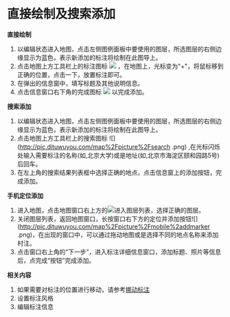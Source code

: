 # 直接绘制及搜索添加
**直接绘制**
1. 以编辑状态进入地图，点击左侧图例面板中要使用的图层，所选图层的右侧边缘显示为蓝色，表示新添加的标注将绘制在此图导上。
2. 点击地图上方工具栏上的标注图标 ![](http://pic.dituwuyou.com/map%2Fpicture%2Faddmarker.png) ，在地图上，光标变为"+"，将鼠标移到正确的位置，点击一下，放置标注即可。
3. 在弹出的信息窗中，填写标题及其他说明信息。
4. 点击信息窗口右下角的完成图标 ![](http://pic.dituwuyou.com/map%2Fpicture%2Faddmarker.png) 以完成添加。


**搜索添加**
1. 以编辑状态进入地图，点击左侧图例面板中要使用的图层，所选图层的右侧边缘显示为蓝色，表示新添加的标注将绘制在此图导上。
2. 点击地图上方工具栏上的搜索图标 ![](http://pic.dituwuyou.com/map%2Fpicture%2Fsearch .png) ,在光标闪烁处输入需要标注的名称(如,北京大学)或是地址(如,北京市海淀区颐和园路5号)后回车。
3. 在左上角的搜索结果列表框中选择正确的地点，点击信息窗上的添加按钮，完成添加。

**手机定位添加**
1. 进入地图，点击地图窗口右上方的![](http://pic.dituwuyou.com/map%2Fpicture%2Fmobile%2Flayers.png)进入图层列表，选择正确的图层。
2. 关闭图层列表，返回地图窗口，长按窗口右下方的定位并添加按钮![](http://pic.dituwuyou.com/map%2Fpicture%2Fmobile%2addmarker .png)，在出现的窗口中，可以通过拖动地图或是选择不同的地点名称来添加村注。
3. 点击窗口右上角的“下一步”，进入标注详细信息窗口，添加标题、照片等信息后，点完成“按钮”完成添加。

**相关内容**
1.  如果需要对标注的位置进行移动，请参考[挪动标注](http://help.dituwuyou.com/move-mark.html)
2. 设置标注风格
3. 编辑标注信息

